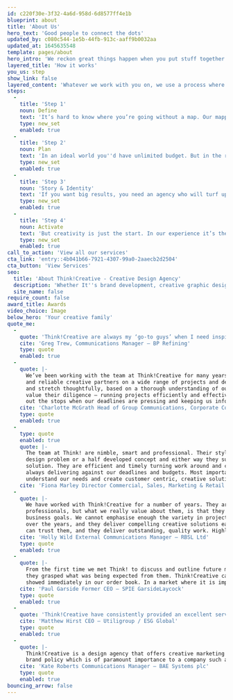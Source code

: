 ```yaml
---
id: c220f30e-3f32-4a6d-958d-6d8577ff4e1b
blueprint: about
title: 'About Us'
hero_text: 'Good people to connect the dots'
updated_by: c080c544-1e5b-44fb-913c-aaff9b0032aa
updated_at: 1645635548
template: pages/about
hero_intro: 'We reckon great things happen when you put stuff together. That''s why our people combine a whole range of creative disciplines. Oh and we''re dead nice too.'
layered_title: 'How it works'
you_us: step
show_link: false
layered_content: 'Whatever we work with you on, we use a process where ideas come first. In an age of templates and quick fixes, we put creativity first, so you have a better chance of getting big results. Here’s how it works…'
steps:
  -
    title: 'Step 1'
    noun: Define
    text: 'It’s hard to know where you’re going without a map. Our mapping process is a series of exercises and workshops designed to uncover exactly what’s going on. We''ll ask you lots of questions, talk to your customers and develop a map of the market. We''ll look at the trends and the basic principles of great creative work. Together, we can build a picture of where you''re competing before we work out how to compete.'
    type: new_set
    enabled: true
  -
    title: 'Step 2'
    noun: Plan
    text: 'In an ideal world you''d have unlimited budget. But in the real world you have to make choices about what you will (and won''t) spend your hard earned budget on. If mapping shows you the territory, now you can work out what you''re going to do with it. Where will you play? Who will you target and who will you ignore? What will you say? This is where we''ll help you plan the next steps. Through strategies, briefing and frameworks, we''ll link your commercial needs with creative opportunity. That way you get work that both looks the business and does the business.'
    type: new_set
    enabled: true
  -
    title: 'Step 3'
    noun: 'Story & Identity'
    text: 'If you want big results, you need an agency who will turf up every rock on the beach to find the best possible answer to your brief. In short you need big ideas. Big ideas give you the unbeatable advantage of being interesting. That helps us tell your story in fresh and exciting ways so you get noticed and talked about, both online and off.'
    type: new_set
    enabled: true
  -
    title: 'Step 4'
    noun: Activate
    text: 'But creativity is just the start. In our experience it’s the details that are the difference between a job done and a job done well. Our dedication to getting everything spot-on runs from before the first phone call until well after sign off. Whether you want to bring your brand to life onscreen or off, or just make a big noise about something - we can help.'
    type: new_set
    enabled: true
call_to_action: 'View all our services'
cta_link: 'entry::4b041b66-7921-4307-99a0-2aaecb2d2504'
cta_button: 'View Services'
seo:
  title: 'About Think!Creative - Creative Design Agency'
  description: 'Whether It''s brand development, creative graphic design, powerful content, or innovative digital solutions, our team''s got it covered. Call us on: 01253 297900'
  site_name: false
require_count: false
award_title: Awards
video_choice: Image
below_hero: 'Your creative family'
quote_me:
  -
    quote: 'Think!Creative are always my ‘go-to guys’ when I need inspired, creative and thoughtful design. I’ve always found them to have an innate ability to understand not just the design brief but also the wider campaign context and objectives - a highly valued aspect of this highly valued team.'
    cite: 'Greg Trew, Communications Manager – BP Refining'
    type: quote
    enabled: true
  -
    quote: |-
      We’ve been working with the team at Think!Creative for many years and rate them as strong, collaborative
      and reliable creative partners on a wide range of projects and deliverables. They apply creativity
      and stretch thoughtfully, based on a thorough understanding of our brand requirements. We also
      value their diligence – running projects efficiently and effectively to deliver on time and on budget, pulling
      out the stops when our deadlines are pressing and keeping us informed throughout.
    cite: 'Charlotte McGrath Head of Group Communications, Corporate Communications – BAE Systems plc'
    type: quote
    enabled: true
  -
    type: quote
    enabled: true
    quote: |-
      The team at Think! are nimble, smart and professional. Their style is collaborative, we can pose an open
      design problem or a half developed concept and either way they surprise us with the creativity of the
      solution. They are efficient and timely turning work around and communicative in managing expectations,
      always delivering against our deadlines and budgets. Most importantly though, they partner with us to
      understand our needs and create customer centric, creative solutions valued by our users.
    cite: 'Fiona Marley Director Commercial, Sales, Marketing & Retail Capabilities, People & Culture – BP International Ltd'
  -
    quote: |-
      We have worked with Think!Creative for a number of years. They are a team of highly-talented, creative
      professionals, but what we really value about them, is that they know the importance of strategic and
      business goals. We cannot emphasise enough the variety in projects we have asked for their support on
      over the years, and they deliver compelling creative solutions each time. They are our go-to supplier, we
      can trust them, and they deliver outstanding, quality work. Highly recommend.
    cite: 'Holly Wild External Communications Manager – RBSL Ltd'
    type: quote
    enabled: true
  -
    quote: |-
      From the first time we met Think! to discuss and outline future marketing initiatives, it was clear that
      they grasped what was being expected from them. Think!Creative came into their own and the results
      showed immediately in our order book. In a market where it is impossible to achieve a like for like price, we know that we received excellent value for money.
    cite: 'Paul Garside Former CEO – SPIE GarsideLaycock'
    type: quote
    enabled: true
  -
    quote: 'Think!Creative have consistently provided an excellent service along with innovative ideas, an understanding of our requirements and attention to detail. Every project has been an enjoyable experience and we are in no doubt that our excellent working relationship with them will continue.'
    cite: 'Matthew Hirst CEO – Utiligroup / ESG Global'
    type: quote
    enabled: true
  -
    quote: |-
      Think!Creative is a design agency that offers creative marketing materials whilst adhering closely to
      brand policy which is of paramount importance to a company such as BAE Systems. I would not hesitate to recommend them to other companies.
    cite: 'Kate Roberts Communications Manager – BAE Systems plc'
    type: quote
    enabled: true
bouncing_arrow: false
---
```

